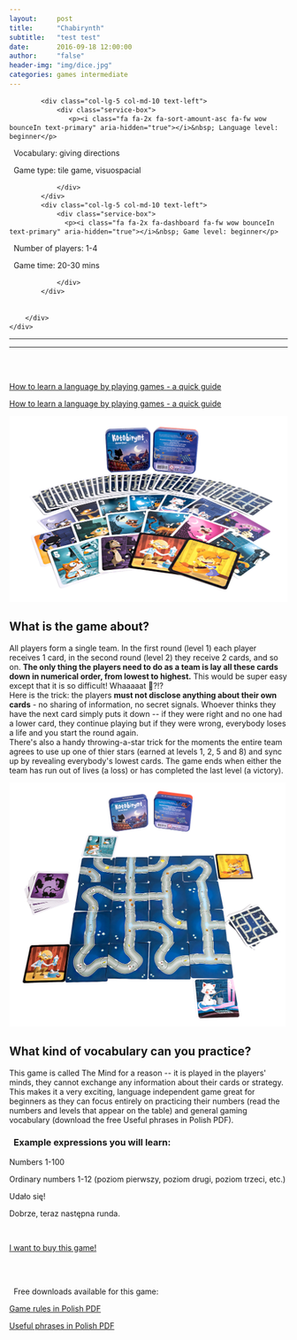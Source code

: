 ```yaml
---
layout:     post
title:      "Chabirynth"
subtitle:   "test test"
date:       2016-09-18 12:00:00
author:     "false"
header-img: "img/dice.jpg"
categories: games intermediate
---
```



  <div class="container">
        <div class="row">

            <div class="col-lg-5 col-md-10 text-left">
                <div class="service-box">
                   <p><i class="fa fa-2x fa-sort-amount-asc fa-fw wow bounceIn text-primary" aria-hidden="true"></i>&nbsp; Language level: beginner</p>

<p><i class="fa fa-2x fa-commenting-o fa-fw wow bounceIn text-primary" aria-hidden="true"></i>&nbsp; Vocabulary: giving directions</p>

<p><i class="fa fa-2x fa-cubes fa-fw wow bounceIn text-primary" aria-hidden="true"></i>&nbsp; Game type: tile game, visuospacial </p>

                </div>
            </div>
            <div class="col-lg-5 col-md-10 text-left">
                <div class="service-box">
                  <p><i class="fa fa-2x fa-dashboard fa-fw wow bounceIn text-primary" aria-hidden="true"></i>&nbsp; Game level: beginner</p>

<p><i class="fa fa-2x fa-child fa-fw wow bounceIn text-primary" aria-hidden="true"></i>&nbsp; Number of players: 1-4</p>

<p><i class="fa fa-2x fa-hourglass-start fa-fw wow bounceIn text-primary" aria-hidden="true"></i>&nbsp; Game time: 20-30 mins</p>

                </div>
            </div>
           
           
        </div>
    </div>
           
<hr>
<hr>
<br>
<br>

[How to learn a language by playing games - a quick guide](https://www.google.com)

<a href="https://www.google.com" target="_blank">How to learn a language by playing games - a quick guide</a>

<img src="/img/portfolio/kotobirynt-box.jpg" alt="alt text" width="600" >

## What is the game about?

All players form a single team. In the first round (level 1) each player receives 1 card, in the second round (level 2) they receive 2 cards, and so on. **The only thing the players need to do as a team is lay all these cards down in numerical order, from lowest to highest.** This would be super easy except that it is so difficult! Whaaaaat 🤨?!? 
<br>Here is the trick: the players **must not disclose anything about their own cards** - no sharing of information, no secret signals. Whoever thinks they have the next card simply puts it down -- if they were right and no one had a lower card, they continue playing but if they were wrong, everybody loses a life and you start the round again. 
<br>There's also a handy throwing-a-star trick for the moments the entire team agrees to use up one of thier stars (earned at levels 1, 2, 5 and 8) and sync up by revealing everybody's lowest cards. The game ends when either the team has run out of lives (a loss) or has completed the last level (a victory).
 

<img src="/img/portfolio/kotobirynt-table.jpg" alt="alt text" width="500" >

## What kind of vocabulary can you practice?

This game is called The Mind for a reason -- it is played in the players' minds, they cannot exchange any information about their cards or strategy. This makes it a very exciting, language independent game great for beginners as they can focus entirely on practicing their numbers (read the numbers and levels that appear on the table) and general gaming vocabulary (download the free Useful phrases in Polish PDF).

<p>

<h3><i class="fa fa-2x fa-commenting fa-fw wow bounceIn text-primary" aria-hidden="true"></i>&nbsp; Example expressions you will learn:</h3>


<p>Numbers 1-100</p>
<p>Ordinary numbers 1-12 (poziom pierwszy, poziom drugi, poziom trzeci, etc.)</p>
<p>Udało się!</p>
<p>Dobrze, teraz następna runda.</p>

</p>

<br>


<a href="#contact" class="btn btn-outline btn-xl page-scroll">I want to buy this game!</a>

<br>
<br>

<p><i class="fa fa-2x fa-download fa-fw wow bounceIn text-primary" aria-hidden="true"></i>&nbsp; Free downloads available for this game: </p>

[Game rules in Polish PDF](https://www.google.com)

[Useful phrases in Polish PDF](https://www.google.com)






